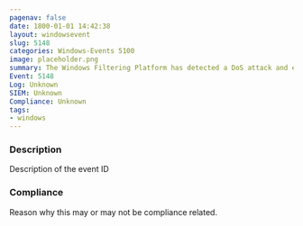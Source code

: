 ```yaml
---
pagenav: false
date: 1800-01-01 14:42:38
layout: windowsevent
slug: 5148
categories: Windows-Events 5100
image: placeholder.png
summary: The Windows Filtering Platform has detected a DoS attack and entered a defensive mode; packets associated with this attack will be discarded.
Event: 5148
Log: Unknown
SIEM: Unknown
Compliance: Unknown
tags:
- windows
---
```


### Description

Description of the event ID

### Compliance

Reason why this may or may not be compliance related.
